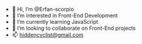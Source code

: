 - 👋 Hi, I’m @Erfan-scorpio
- 👀 I’m interested in Front-End Development
- 🌱 I’m currently learning JavaScript
- 💞️ I’m looking to collaborate on Front-End projects
- 📫 hiddencyclist@gmail.com

<!---
Erfan-scorpio/Erfan-scorpio is a ✨ special ✨ repository because its `README.md` (this file) appears on your GitHub profile.
You can click the Preview link to take a look at your changes.
--->
